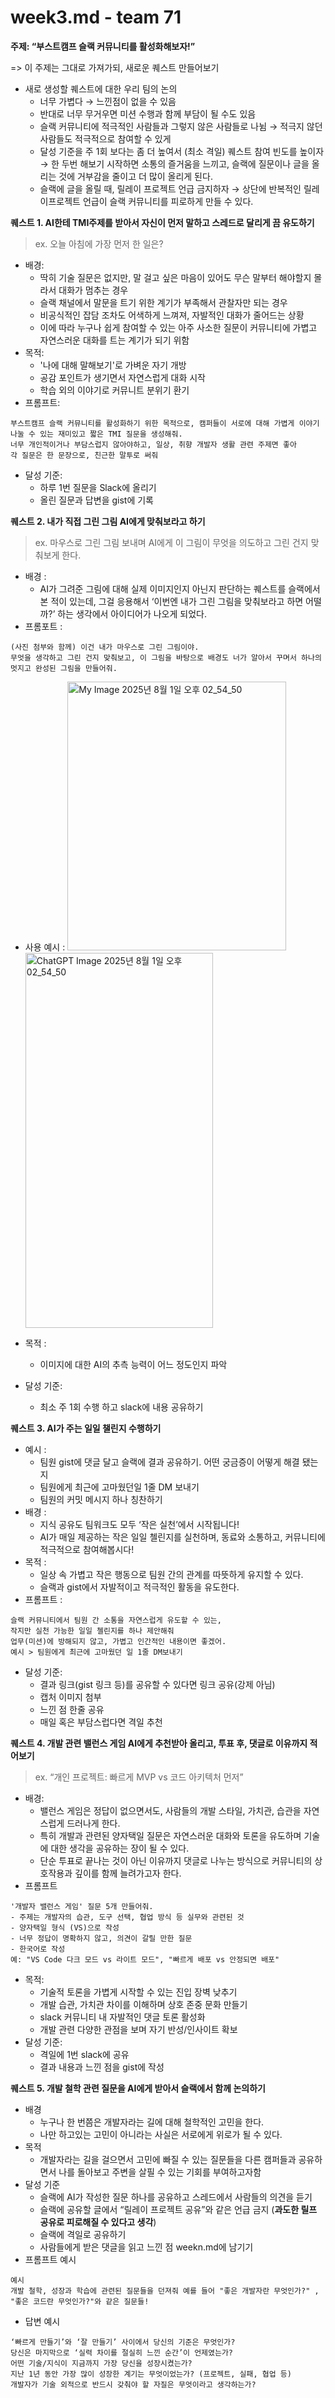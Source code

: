# week3.md - team 71

**주제: “부스트캠프 슬랙 커뮤니티를 활성화해보자!”**

=> 이 주제는 그대로 가져가되, 새로운 퀘스트 만들어보기

- 새로 생성할 퀘스트에 대한 우리 팀의 논의
    - 너무 가볍다 → 느낀점이 없을 수 있음
    - 반대로 너무 무거우면 미션 수행과 함께 부담이 될 수도 있음
    - 슬랙 커뮤니티에 적극적인 사람들과 그렇지 않은 사람들로 나뉨 → 적극지 않던 사람들도 적극적으로 참여할 수 있게
    - 달성 기준을 주 1회 보다는 좀 더 높여서 (최소 격일) 퀘스트 참여 빈도를 높이자 → 한 두번 해보기 시작하면 소통의 즐거움을 느끼고, 슬랙에 질문이나 글을 올리는 것에 거부감을 줄이고 더 많이 올리게 된다.
    - 슬랙에 글을 올릴 때, 릴레이 프로젝트 언급 금지하자 → 상단에 반복적인 릴레이프로젝트 언급이 슬랙 커뮤니티를 피로하게 만들 수 있다.

**퀘스트 1. AI한테 TMI주제를 받아서 자신이 먼저 말하고 스레드로 달리게 끔 유도하기**

> ex. 오늘 아침에 가장 먼저 한 일은?
> 
- 배경:
    - 딱히 기술 질문은 없지만, 말 걸고 싶은 마음이 있어도 무슨 말부터 해야할지 몰라서 대화가 멈추는 경우
    - 슬랙 채널에서 말문을 트기 위한 계기가 부족해서 관찰자만 되는 경우
    - 비공식적인 잡담 조차도 어색하게 느껴져, 자발적인 대화가 줄어드는 상황
    - 이에 따라 누구나 쉽게 참여할 수 있는 아주 사소한 질문이 커뮤니티에 가볍고 자연스러운 대화를 트는 계기가 되기 위함
- 목적:
    - '나에 대해 말해보기'로 가벼운 자기 개방
    - 공감 포인트가 생기면서 자연스럽게 대화 시작
    - 학습 외의 이야기로 커뮤니트 분위기 환기
- 프롬프트:

```
부스트캠프 슬랙 커뮤니티를 활성화하기 위한 목적으로, 캠퍼들이 서로에 대해 가볍게 이야기 나눌 수 있는 재미있고 짧은 TMI 질문을 생성해줘.
너무 개인적이거나 부담스럽지 않아야하고, 일상, 취향 개발자 생활 관련 주제면 좋아
각 질문은 한 문장으로, 친근한 말투로 써줘
```

- 달성 기준:
    - 하루 1번 질문을 Slack에 올리기
    - 올린 질문과 답변을 gist에 기록

**퀘스트 2. 내가 직접 그린 그림 AI에게 맞춰보라고 하기**

> ex. 마우스로 그린 그림 보내며 AI에게 이 그림이 무엇을 의도하고 그린 건지 맞춰보게 한다.
> 
- 배경 :
    - AI가 그려준 그림에 대해 실제 이미지인지 아닌지 판단하는 퀘스트를 슬랙에서 본 적이 있는데, 그걸 응용해서 ‘이번엔 내가 그린 그림을 맞춰보라고 하면 어떨까?’ 하는 생각에서 아이디어가 나오게 되었다.
- 프롬포트 :

```
(사진 첨부와 함께) 이건 내가 마우스로 그린 그림이야.
무엇을 생각하고 그린 건지 맞춰보고, 이 그림을 바탕으로 배경도 너가 알아서 꾸며서 하나의 멋지고 완성된 그림을 만들어줘.
```

- 사용 예시 :
  <img width="350" height="430" alt="My Image 2025년 8월 1일 오후 02_54_50" src="https://github.com/user-attachments/assets/2d011e4f-892d-414f-bad4-d460b44db149" />
  <img width="300" height="600" alt="ChatGPT Image 2025년 8월 1일 오후 02_54_50" src="https://github.com/user-attachments/assets/9d3f00a7-72b1-4ae8-b7a9-74220c578387" />


- 목적 :
    - 이미지에 대한 AI의 추측 능력이 어느 정도인지 파악
- 달성 기준:
    - 최소 주 1회 수행 하고 slack에 내용 공유하기

**퀘스트 3. AI가 주는 일일 챌린지 수행하기**

- 예시 :
    - 팀원 gist에 댓글 달고 슬랙에 결과 공유하기. 어떤 궁금증이 어떻게 해결 됐는지
    - 팀원에게 최근에 고마웠던일 1줄 DM 보내기
    - 팀원의 커밋 메시지 하나 칭찬하기
- 배경 :
    - 지식 공유도 팀워크도 모두 ‘작은 실천’에서 시작됩니다!
    - AI가 매일 제공하는 작은 일일 첼린지를 실천하며, 동료와 소통하고, 커뮤니티에 적극적으로 참여해봅시다!
- 목적 :
    - 일상 속 가볍고 작은 행동으로 팀원 간의 관계를 따뜻하게 유지할 수 있다.
    - 슬랙과 gist에서 자발적이고 적극적인 활동을 유도한다.
- 프롬프트 :

```
슬랙 커뮤니티에서 팀원 간 소통을 자연스럽게 유도할 수 있는,
작지만 실천 가능한 일일 첼린지를 하나 제안해줘
업무(미션)에 방해되지 않고, 가볍고 인간적인 내용이면 좋겠어.
예시 > 팀원에게 최근에 고마웠던 일 1줄 DM보내기
```

- 달성 기준:
    - 결과 링크(gist 링크 등)를 공유할 수 있다면 링크 공유(강제 아님)
    - 캡처 이미지 첨부
    - 느낀 점 한줄 공유
    - 매일 혹은 부담스럽다면 격일 추천

**퀘스트 4. 개발 관련 밸런스 게임 AI에게 추천받아 올리고, 투표 후, 댓글로 이유까지 적어보기**

> ex.   “개인 프로젝트: 빠르게 MVP vs 코드 아키텍처 먼저”
> 
- 배경:
    - 밸런스 게임은 정답이 없으면서도, 사람들의 개발 스타일, 가치관, 습관을 자연스럽게 드러나게 한다.
    - 특히 개발과 관련된 양자택일 질문은 자연스러운 대화와 토론을 유도하며 기술에 대한 생각을 공유하는 장이 될 수 있다.
    - 단순 투표로 끝나는 것이 아닌 이유까지 댓글로 나누는 방식으로 커뮤니티의 상호작용과 깊이를 함께 늘려가고자 한다.
- 프롬프트

```
'개발자 밸런스 게임' 질문 5개 만들어줘.
- 주제는 개발자의 습관, 도구 선택, 협업 방식 등 실무와 관련된 것
- 양자택일 형식 (VS)으로 작성
- 너무 정답이 명확하지 않고, 의견이 갈릴 만한 질문
- 한국어로 작성
예: "VS Code 다크 모드 vs 라이트 모드", "빠르게 배포 vs 안정되면 배포"
```

- 목적:
    - 기술적 토론을 가볍게 시작할 수 있는 진입 장벽 낮추기
    - 개발 습관, 가치관 차이를 이해하며 상호 존중 문화 만들기
    - slack 커뮤니티 내 자발적인 댓글 토론 활성화
    - 개발 관련 다양한 관점을 보며 자기 반성/인사이트 확보
- 달성 기준:
    - 격일에 1번 slack에 공유
    - 결과 내용과 느낀 점을 gist에 작성

**퀘스트 5. 개발 철학 관련 질문을 AI에게 받아서 슬랙에서 함께 논의하기**

- 배경
    - 누구나 한 번쯤은 개발자라는 길에 대해 철학적인 고민을 한다.
    - 나만 하고있는 고민이 아니라는 사실은 서로에게 위로가 될 수 있다.
- 목적
    - 개발자라는 길을 걸으면서 고민에 빠질 수 있는 질문들을 다른 캠퍼들과 공유하면서 나를 돌아보고 주변을 살필 수 있는 기회를 부여하고자함
- 달성 기준
    - 슬랙에 AI가 작성한 질문 하나를 공유하고 스레드에서 사람들의 의견을 듣기
    - 슬랙에 공유할 글에서 “릴레이 프로젝트 공유”와 같은 언급 금지 (**과도한 릴프 공유로 피로해질 수 있다고 생각**)
    - 슬랙에 격일로 공유하기
    - 사람들에게 받은 댓글을 읽고 느낀 점 weekn.md에 남기기
- 프롬프트 예시

```
예시
개발 철학, 성장과 학습에 관련된 질문들을 던져줘 예를 들어 "좋은 개발자란 무엇인가?" , "좋은 코드란 무엇인가?"와 같은 질문들!
```

- 답변 예시

```
‘빠르게 만들기’와 ‘잘 만들기’ 사이에서 당신의 기준은 무엇인가?
당신은 마지막으로 ‘실력 차이를 절실히 느낀 순간’이 언제였는가?
어떤 기술/지식이 지금까지 가장 당신을 성장시켰는가?
지난 1년 동안 가장 많이 성장한 계기는 무엇이었는가? (프로젝트, 실패, 협업 등)
개발자가 기술 외적으로 반드시 갖춰야 할 자질은 무엇이라고 생각하는가?
```

